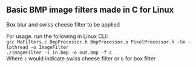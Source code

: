 ## Basic BMP image filters made in C for Linux
Box blur and swiss cheese filter to be applied 

For usage. run the following in Linux CLI:</br>
`gcc MaFilters.c BmpProcessor.h BmpProcessor.o PixelProcessor.h -lm -lpthread -o ImageFilter`</br>
`./ImageFilter -i in.bmp -o out.bmp -f c`</br>
Where `c` would indicate swiss cheese filter or `b` for box filter
